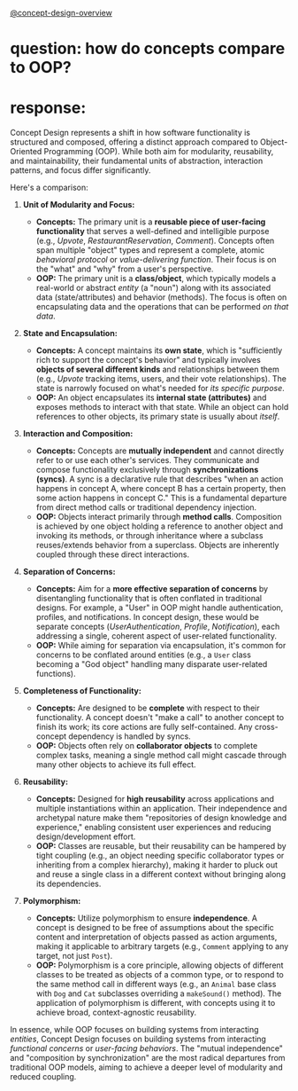 [@concept-design-overview](../background/concept-design-overview.md)

# question: how do concepts compare to OOP?
# response:

Concept Design represents a shift in how software functionality is structured and composed, offering a distinct approach compared to Object-Oriented Programming (OOP). While both aim for modularity, reusability, and maintainability, their fundamental units of abstraction, interaction patterns, and focus differ significantly.

Here's a comparison:

1.  **Unit of Modularity and Focus:**
    *   **Concepts:** The primary unit is a **reusable piece of user-facing functionality** that serves a well-defined and intelligible purpose (e.g., *Upvote*, *RestaurantReservation*, *Comment*). Concepts often span multiple "object" types and represent a complete, atomic *behavioral protocol* or *value-delivering function*. Their focus is on the "what" and "why" from a user's perspective.
    *   **OOP:** The primary unit is a **class/object**, which typically models a real-world or abstract *entity* (a "noun") along with its associated data (state/attributes) and behavior (methods). The focus is often on encapsulating data and the operations that can be performed *on that data*.

2.  **State and Encapsulation:**
    *   **Concepts:** A concept maintains its **own state**, which is "sufficiently rich to support the concept's behavior" and typically involves **objects of several different kinds** and relationships between them (e.g., *Upvote* tracking items, users, and their vote relationships). The state is narrowly focused on what's needed for *its specific purpose*.
    *   **OOP:** An object encapsulates its **internal state (attributes)** and exposes methods to interact with that state. While an object can hold references to other objects, its primary state is usually about *itself*.

3.  **Interaction and Composition:**
    *   **Concepts:** Concepts are **mutually independent** and cannot directly refer to or use each other's services. They communicate and compose functionality exclusively through **synchronizations (syncs)**. A sync is a declarative rule that describes "when an action happens in concept A, where concept B has a certain property, then some action happens in concept C." This is a fundamental departure from direct method calls or traditional dependency injection.
    *   **OOP:** Objects interact primarily through **method calls**. Composition is achieved by one object holding a reference to another object and invoking its methods, or through inheritance where a subclass reuses/extends behavior from a superclass. Objects are inherently coupled through these direct interactions.

4.  **Separation of Concerns:**
    *   **Concepts:** Aim for a **more effective separation of concerns** by disentangling functionality that is often conflated in traditional designs. For example, a "User" in OOP might handle authentication, profiles, and notifications. In concept design, these would be separate concepts (*UserAuthentication*, *Profile*, *Notification*), each addressing a single, coherent aspect of user-related functionality.
    *   **OOP:** While aiming for separation via encapsulation, it's common for concerns to be conflated around entities (e.g., a `User` class becoming a "God object" handling many disparate user-related functions).

5.  **Completeness of Functionality:**
    *   **Concepts:** Are designed to be **complete** with respect to their functionality. A concept doesn't "make a call" to another concept to finish its work; its core actions are fully self-contained. Any cross-concept dependency is handled by syncs.
    *   **OOP:** Objects often rely on **collaborator objects** to complete complex tasks, meaning a single method call might cascade through many other objects to achieve its full effect.

6.  **Reusability:**
    *   **Concepts:** Designed for **high reusability** across applications and multiple instantiations within an application. Their independence and archetypal nature make them "repositories of design knowledge and experience," enabling consistent user experiences and reducing design/development effort.
    *   **OOP:** Classes are reusable, but their reusability can be hampered by tight coupling (e.g., an object needing specific collaborator types or inheriting from a complex hierarchy), making it harder to pluck out and reuse a single class in a different context without bringing along its dependencies.

7.  **Polymorphism:**
    *   **Concepts:** Utilize polymorphism to ensure **independence**. A concept is designed to be free of assumptions about the specific content and interpretation of objects passed as action arguments, making it applicable to arbitrary targets (e.g., `Comment` applying to any target, not just `Post`).
    *   **OOP:** Polymorphism is a core principle, allowing objects of different classes to be treated as objects of a common type, or to respond to the same method call in different ways (e.g., an `Animal` base class with `Dog` and `Cat` subclasses overriding a `makeSound()` method). The application of polymorphism is different, with concepts using it to achieve broad, context-agnostic reusability.

In essence, while OOP focuses on building systems from interacting *entities*, Concept Design focuses on building systems from interacting *functional concerns* or *user-facing behaviors*. The "mutual independence" and "composition by synchronization" are the most radical departures from traditional OOP models, aiming to achieve a deeper level of modularity and reduced coupling.